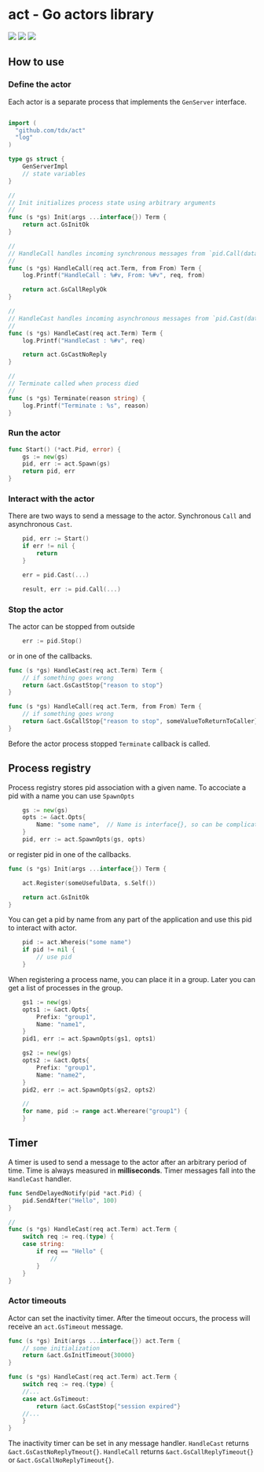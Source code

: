 # act - Go actors library

[![][go-report-svg]][go-report-url] [![][travis-svg]][travis-url] [![][coveralls-svg]][coveralls-url]

## How to use

### Define the actor

Each actor is a separate process that implements the `GenServer` interface.

```go

import (
  "github.com/tdx/act"
  "log"
)

type gs struct {
	GenServerImpl
	// state variables
}

//
// Init initializes process state using arbitrary arguments
//
func (s *gs) Init(args ...interface{}) Term {
	return act.GsInitOk
}

//
// HandleCall handles incoming synchronous messages from `pid.Call(data)`
//
func (s *gs) HandleCall(req act.Term, from From) Term {
	log.Printf("HandleCall : %#v, From: %#v", req, from)

	return act.GsCallReplyOk
}

//
// HandleCast handles incoming asynchronous messages from `pid.Cast(data)`
//
func (s *gs) HandleCast(req act.Term) Term {
	log.Printf("HandleCast : %#v", req)

	return act.GsCastNoReply
}

//
// Terminate called when process died
//
func (s *gs) Terminate(reason string) {
	log.Printf("Terminate : %s", reason)
}

```

### Run the actor

```go
func Start() (*act.Pid, error) {
	gs := new(gs)
	pid, err := act.Spawn(gs)
	return pid, err
}
```

### Interact with the actor

There are two ways to send a message to the actor.
Synchronous `Call` and asynchronous `Cast`.

```go
	pid, err := Start()
	if err != nil {
		return
	}

	err = pid.Cast(...)

	result, err := pid.Call(...)
```

### Stop the actor

The actor can be stopped from outside

```go
	err := pid.Stop()
```

or in one of the callbacks.

```go
func (s *gs) HandleCast(req act.Term) Term {
	// if something goes wrong
	return &act.GsCastStop{"reason to stop"}
}

func (s *gs) HandleCall(req act.Term, from From) Term {
	// if something goes wrong
	return &act.GsCallStop{"reason to stop", someValueToReturnToCaller}
}

```

Before the actor process stopped `Terminate` callback is called.

## Process registry

Process registry stores pid association with a given name.
To accociate a pid with a name you can use `SpawnOpts`

```go
	gs := new(gs)
	opts := &act.Opts{
		Name: "some name",  // Name is interface{}, so can be complicated
	}
	pid, err := act.SpawnOpts(gs, opts)
```

or register pid in one of the callbacks.

```go
func (s *gs) Init(args ...interface{}) Term {

	act.Register(someUsefulData, s.Self())

	return act.GsInitOk
}
```

You can get a pid by name from any part of the application and use this pid to interact with actor.

```go
	pid := act.Whereis("some name")
	if pid != nil {
		// use pid
	}
```

When registering a process name, you can place it in a group.
Later you can get a list of processes in the group.

```go
	gs1 := new(gs)
	opts1 := &act.Opts{
		Prefix: "group1",
		Name: "name1",
	}
	pid1, err := act.SpawnOpts(gs1, opts1)

	gs2 := new(gs)
	opts2 := &act.Opts{
		Prefix: "group1",
		Name: "name2",
	}
	pid2, err := act.SpawnOpts(gs2, opts2)

	//
	for name, pid := range act.Whereare("group1") {
	}
```

## Timer

A timer is used to send a message to the actor after an arbitrary period of time.
Time is always measured in **milliseconds**.
Timer messages fall into the `HandleCast` handler.

```go
func SendDelayedNotify(pid *act.Pid) {
	pid.SendAfter("Hello", 100)
}

//
func (s *gs) HandleCast(req act.Term) act.Term {
	switch req := req.(type) {
	case string:
		if req == "Hello" {
			//
		}
	}
}
```

### Actor timeouts

Actor can set the inactivity timer. After the timeout occurs, the process will receive an `act.GsTimeout` message.

```go
func (s *gs) Init(args ...interface{}) act.Term {
	// some initialization
	return &act.GsInitTimeout{30000}
}

func (s *gs) HandleCast(req act.Term) act.Term {
	switch req := req.(type) {
	//...
	case act.GsTimeout:
		return &act.GsCastStop{"session expired"}
	//...
	}
}
```

The inactivity timer can be set in any message handler.
`HandleCast` returns `&act.GsCastNoReplyTmeout{}`.
`HandleCall` returns `&act.GsCallReplyTimeout{}` or `&act.GsCallNoReplyTimeout{}`.


[go-report-url]: https://goreportcard.com/report/github.com/tdx/act
[go-report-svg]: https://goreportcard.com/badge/github.com/tdx/act

[travis-url]: https://travis-ci.org/tdx/act
[travis-svg]: https://travis-ci.org/tdx/act.svg?branch=master

[coveralls-url]: https://coveralls.io/github/tdx/act?branch=master
[coveralls-svg]: https://coveralls.io/repos/github/tdx/act/badge.svg?branch=master
